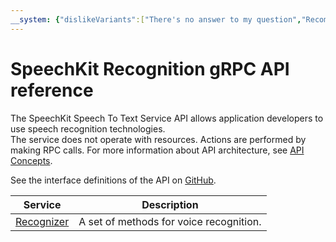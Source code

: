 ```yaml
---
__system: {"dislikeVariants":["There's no answer to my question","Recommendations aren't helpful","Content does not match the title","Other"]}
---
```

# SpeechKit Recognition gRPC API reference
The SpeechKit Speech To Text Service API allows application developers to use speech recognition technologies. <br>The service does not operate with resources. Actions are performed by making RPC calls. For more information about API architecture, see [API Concepts](/docs/api-design-guide/).

See the interface definitions of the API on [GitHub](https://github.com/nebius/nebius-solutions-library-for-ai).

Service | Description
--- | ---
[Recognizer](./stt_service.md) | A set of methods for voice recognition.
